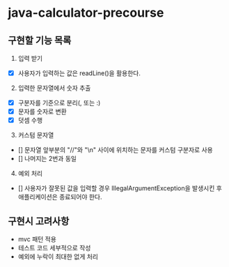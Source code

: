 # java-calculator-precourse

## 구현할 기능 목록
1. 입력 받기
- [x] 사용자가 입력하는 값은 readLine()을 활용한다.

2. 입력한 문자열에서 숫자 추출
- [x] 구분자를 기준으로 분리(, 또는 :)
- [x] 문자를 숫자로 변환
- [x] 덧셈 수행

3. 커스텀 문자열
- [] 문자열 앞부분의 "//"와 "\n" 사이에 위치하는 문자를 커스텀 구분자로 사용
- [] 나머지는 2번과 동일


4. 예외 처리
- [] 사용자가 잘못된 값을 입력할 경우 IllegalArgumentException을 발생시킨 후 애플리케이션은 종료되어야 한다.


## 구현시 고려사항
- mvc 패턴 적용
- 테스트 코드 세부적으로 작성
- 예외에 누락이 최대한 없게 처리